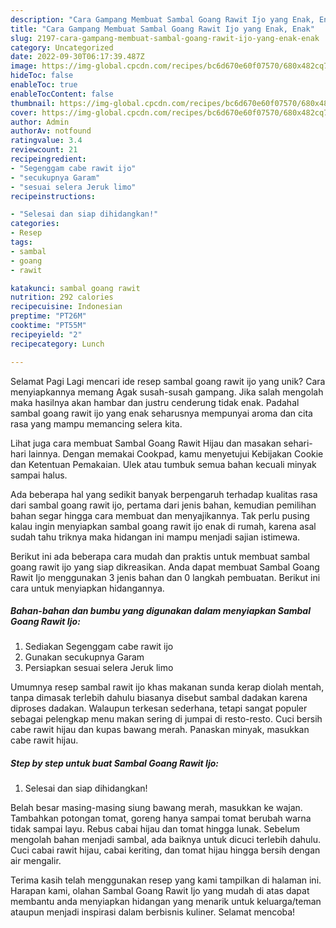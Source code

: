 ```yaml
---
description: "Cara Gampang Membuat Sambal Goang Rawit Ijo yang Enak, Enak"
title: "Cara Gampang Membuat Sambal Goang Rawit Ijo yang Enak, Enak"
slug: 2197-cara-gampang-membuat-sambal-goang-rawit-ijo-yang-enak-enak
category: Uncategorized
date: 2022-09-30T06:17:39.487Z
image: https://img-global.cpcdn.com/recipes/bc6d670e60f07570/680x482cq70/sambal-goang-rawit-ijo-foto-resep-utama.jpg
hideToc: false
enableToc: true
enableTocContent: false
thumbnail: https://img-global.cpcdn.com/recipes/bc6d670e60f07570/680x482cq70/sambal-goang-rawit-ijo-foto-resep-utama.jpg
cover: https://img-global.cpcdn.com/recipes/bc6d670e60f07570/680x482cq70/sambal-goang-rawit-ijo-foto-resep-utama.jpg
author: Admin
authorAv: notfound
ratingvalue: 3.4
reviewcount: 21
recipeingredient:
- "Segenggam cabe rawit ijo"
- "secukupnya Garam"
- "sesuai selera Jeruk limo"
recipeinstructions:

- "Selesai dan siap dihidangkan!"
categories:
- Resep
tags:
- sambal
- goang
- rawit

katakunci: sambal goang rawit 
nutrition: 292 calories
recipecuisine: Indonesian
preptime: "PT26M"
cooktime: "PT55M"
recipeyield: "2"
recipecategory: Lunch

---
```



Selamat Pagi Lagi mencari ide resep sambal goang rawit ijo yang unik? Cara menyiapkannya memang Agak susah-susah gampang. Jika salah mengolah maka hasilnya akan hambar dan justru cenderung tidak enak. Padahal sambal goang rawit ijo yang enak seharusnya mempunyai aroma dan cita rasa yang mampu memancing selera kita.


Lihat juga cara membuat Sambal Goang Rawit Hijau dan masakan sehari-hari lainnya. Dengan memakai Cookpad, kamu menyetujui Kebijakan Cookie dan Ketentuan Pemakaian. Ulek atau tumbuk semua bahan kecuali minyak sampai halus.

Ada beberapa hal yang sedikit banyak berpengaruh terhadap kualitas rasa dari sambal goang rawit ijo, pertama dari jenis bahan, kemudian pemilihan bahan segar hingga cara membuat dan menyajikannya. Tak perlu pusing kalau ingin menyiapkan sambal goang rawit ijo enak di rumah, karena asal sudah tahu triknya maka hidangan ini mampu menjadi sajian istimewa.


Berikut ini ada beberapa cara mudah dan praktis untuk membuat sambal goang rawit ijo yang siap dikreasikan. Anda dapat membuat Sambal Goang Rawit Ijo menggunakan 3 jenis bahan dan 0 langkah pembuatan. Berikut ini cara untuk menyiapkan hidangannya.

<!--inarticleads1-->

##### Bahan-bahan dan bumbu yang digunakan dalam menyiapkan Sambal Goang Rawit Ijo:

1. Sediakan Segenggam cabe rawit ijo
1. Gunakan secukupnya Garam
1. Persiapkan sesuai selera Jeruk limo


Umumnya resep sambal rawit ijo khas makanan sunda kerap diolah mentah, tanpa dimasak terlebih dahulu biasanya disebut sambal dadakan karena diproses dadakan. Walaupun terkesan sederhana, tetapi sangat populer sebagai pelengkap menu makan sering di jumpai di resto-resto. Cuci bersih cabe rawit hijau dan kupas bawang merah. Panaskan minyak, masukkan cabe rawit hijau. 

<!--inarticleads2-->

##### Step by step untuk buat Sambal Goang Rawit Ijo:


1. Selesai dan siap dihidangkan!

Belah besar masing-masing siung bawang merah, masukkan ke wajan. Tambahkan potongan tomat, goreng hanya sampai tomat berubah warna tidak sampai layu. Rebus cabai hijau dan tomat hingga lunak. Sebelum mengolah bahan menjadi sambal, ada baiknya untuk dicuci terlebih dahulu. Cuci cabai rawit hijau, cabai keriting, dan tomat hijau hingga bersih dengan air mengalir. 

Terima kasih telah menggunakan resep yang kami tampilkan di halaman ini. Harapan kami, olahan Sambal Goang Rawit Ijo yang mudah di atas dapat membantu anda menyiapkan hidangan yang menarik untuk keluarga/teman ataupun menjadi inspirasi dalam berbisnis kuliner. Selamat mencoba!
